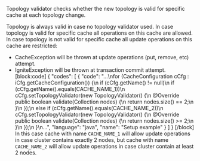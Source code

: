 Topology validator checks whether the new topology is valid for specific cache at each topology change.

Topology is always valid in case no topology validator used.
In case topology is valid for specific cache all operations on this cache are allowed.
In case topology is not valid for specific cache all update operations on this cache are restricted:
   - CacheException will be thrown at update operations (put, remove, etc) attempt.
   - IgniteException will be thrown at transaction commit attempt.
[block:code]
{
  "codes": [
    {
      "code": "...\nfor (CacheConfiguration cCfg : iCfg.getCacheConfiguration()) {\n            if (cCfg.getName() != null)\n                if (cCfg.getName().equals(CACHE_NAME_1))\n                    cCfg.setTopologyValidator(new TopologyValidator() {\n                        @Override public boolean validate(Collection<ClusterNode> nodes) {\n                            return nodes.size() == 2;\n                        }\n                    });\n                else if (cCfg.getName().equals(CACHE_NAME_2))\n                    cCfg.setTopologyValidator(new TopologyValidator() {\n                        @Override public boolean validate(Collection<ClusterNode> nodes) {\n                            return nodes.size() >= 2;\n                        }\n                    });\n        }\n...",
      "language": "java",
      "name": "Setup example"
    }
  ]
}
[/block]
In this case cache with name `CACHE_NAME_1` will allow update operations in case cluster contains exactly 2 nodes, but cache with name `CACHE_NAME_2` will allow update operations in case cluster contain at least 2 nodes.